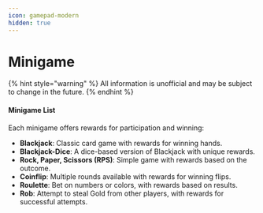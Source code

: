 ```yaml
---
icon: gamepad-modern
hidden: true
---
```


# Minigame

{% hint style="warning" %}
All information is unofficial and may be subject to change in the future.
{% endhint %}

#### Minigame List

Each minigame offers rewards for participation and winning:

* **Blackjack**: Classic card game with rewards for winning hands.
* **Blackjack-Dice**: A dice-based version of Blackjack with unique rewards.
* **Rock, Paper, Scissors (RPS)**: Simple game with rewards based on the outcome.
* **Coinflip**: Multiple rounds available with rewards for winning flips.
* **Roulette**: Bet on numbers or colors, with rewards based on results.
* **Rob**: Attempt to steal Gold from other players, with rewards for successful attempts.
